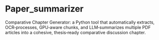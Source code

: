# Paper_summarizer
Comparative Chapter Generator: a Python tool that automatically extracts, OCR‑processes, GPU‑aware chunks, and LLM‑summarizes multiple PDF articles into a cohesive, thesis‑ready comparative discussion chapter.
